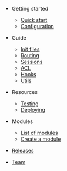 - Getting started
  - [Quick start](quickstart.md)
  - [Configuration](configuration.md)

- Guide
  - [Init files](init-files.md)
  - [Routing](routing.md)
  - [Sessions](session.md)
  - [ACL](acl.md)
  - [Hooks](hooks.md)
  - [Utils](utils.md)

- Resources
  - [Testing](testing.md)
  - [Deploying](deploying.md)

- Modules
  - [List of modules](modules.md)
  - [Create a module](create-module.md)

- [Releases](https://github.com/terrajs/mono/releases)

- [Team](https://github.com/terrajs/mono/graphs/contributors)

